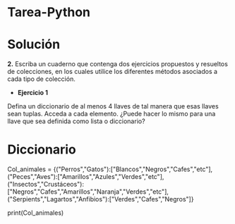 # Tarea-Python
# Solución
**2.** Escriba un cuaderno que contenga dos ejercicios propuestos y resueltos de colecciones, en los cuales utilice los diferentes métodos asociados a cada tipo de colección.
* **Ejercicio 1**

Defina un diccionario de al menos 4 llaves de tal manera que esas llaves sean tuplas. Acceda a cada elemento. ¿Puede hacer lo mismo para una llave que sea definida como lista o diccionario?
# Diccionario

Col_animales = {("Perros","Gatos"):["Blancos","Negros","Cafes","etc"],
                ("Peces","Aves"):["Amarillos","Azules","Verdes","etc"],
                ("Insectos","Crustáceos"):["Negros","Cafes","Amarillos","Naranja","Verdes","etc"],
                ("Serpients","Lagartos","Anfibios"):["Verdes","Cafes","Negros"]}

print(Col_animales)
